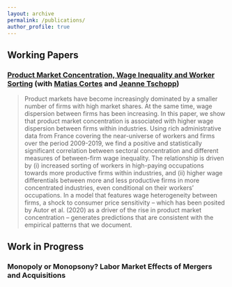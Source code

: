 ```yaml
---
layout: archive
permalink: /publications/
author_profile: true
---
```


## Working Papers

### [Product Market Concentration, Wage Inequality and Worker Sorting](https://github.com/leyla-gilgen/leyla-gilgen.github.io/blob/master/files/Concentration_France.pdf) (with [Matias Cortes](https://sites.google.com/site/gmatiascortes/) and [Jeanne Tschopp](https://jtschopp.com))
<blockquote>
  <p>
Product markets have become increasingly dominated by a smaller number of firms with high market shares. At the same time, wage dispersion between firms has been increasing. In this paper, we show that product market concentration is associated with higher wage dispersion between firms within industries. Using rich administrative data from France covering the near-universe of workers and firms over the period 2009-2019, we find a positive and statistically significant correlation between sectoral concentration and different measures of between-firm wage inequality. The relationship is driven by (i) increased sorting of workers in high-paying occupations towards more productive firms within industries, and (ii) higher wage differentials between more and less productive firms in more concentrated industries, even conditional on their workers’ occupations. In a model that features wage heterogeneity between firms, a shock to consumer price sensitivity – which has been posited by Autor et al. (2020) as a driver of the rise in product market concentration – generates predictions that are consistent with the empirical patterns that we document.
  </p>
</blockquote>

## Work in Progress

### Monopoly or Monopsony? Labor Market Effects of Mergers and Acquisitions
